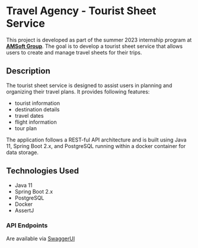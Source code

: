 # Travel Agency - Tourist Sheet Service

This project is developed as part of the summer 2023 internship program at **[AMSoft Group](https://amsoft-group.com/)**. 
The goal is to develop a tourist sheet service that allows users to create and manage travel sheets for their trips.

## Description

The tourist sheet service is designed to assist users in planning and organizing their travel plans. 
It provides following features:
- tourist information
- destination details
- travel dates
- flight information
- tour plan

The application follows a REST-ful API architecture and is built using Java 11, Spring Boot 2.x, 
and PostgreSQL running within a docker container for data storage.

## Technologies Used

- Java 11
- Spring Boot 2.x
- PostgreSQL
- Docker
- AssertJ

### API Endpoints

Are available via [SwaggerUI](http://localhost:8080/swagger-ui/index.html#/)
